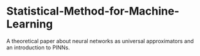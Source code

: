 # Statistical-Method-for-Machine-Learning
A theoretical paper about neural networks as universal approximators and an
introduction to PINNs.
